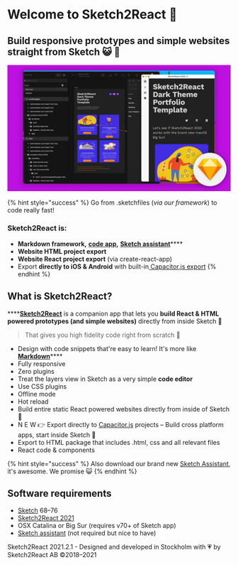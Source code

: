 # Welcome to Sketch2React 🏡

## Build responsive prototypes and simple websites straight from Sketch 😺 💎

![](.gitbook/assets/builtforsketchbigsur.jpg)

{% hint style="success" %}
Go from .sketchfiles \(_via our framework_\) to code really fast!

### Sketch2React is:

* **Markdown framework,** [**code app**](https://marketplace.sketch2react.io/product/sketch2react/)**,** [**Sketch assistant**](https://www.sketch.com/extensions/assistants/@sketch2react/sketch2react-assistant/)\*\*\*\*
* **Website HTML project export**
* **Website React project export** \(via create-react-app\)
* Export **directly to iOS & Android** with built-in[ Capacitor.js export](https://sketch2react.gitbook.io/sketch2react-io/develop/exporting-to-code#export-to-capacitor-js)
{% endhint %}

## What is Sketch2React?

\*\*\*\*[**Sketch2React**](https://sketch2react.io) is a companion app that lets you **build React & HTML powered prototypes \(and simple websites\)** directly from inside Sketch 💎

> That gives you high fidelity code right from scratch 💪

* Design with code snippets that're easy to learn! It's more like [**Markdown**](https://en.wikipedia.org/wiki/Markdown)\*\*\*\*
* Fully responsive
* Zero plugins
* Treat the layers view in Sketch as a very simple **code editor**
* Use CSS plugins
* Offline mode
* Hot reload
* Build entire static React powered websites directly from inside of Sketch 🤯
* N E W 👉 Export directly to [Capacitor.js](https://capacitorjs.com) projects – Build cross platform apps, start inside Sketch 💪
* Export to HTML package that includes .html, css and all relevant files
* React code & components

{% hint style="success" %}
Also download our brand new [Sketch Assistant](https://www.sketch.com/extensions/assistants/@sketch2react/sketch2react-assistant/), it's awesome. We promise 😺
{% endhint %}

## Software requirements

* [Sketch](https://sketch.com) 68–76
* [Sketch2React 2021](https://marketplace.sketch2react.io/product/sketch2react/)
* OSX Catalina or Big Sur \(requires v70+ of Sketch app\)
* [Sketch assistant](https://www.sketch.com/extensions/assistants/@sketch2react/sketch2react-assistant/) \(not required but nice to have\)

Sketch2React 2021.2.1 - Designed and developed in Stockholm with 💗 by Sketch2React AB ©2018–2021

